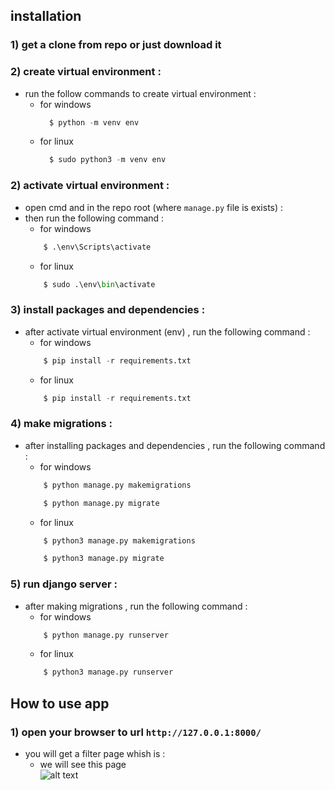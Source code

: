 ## installation
### 1) get a clone from repo or just download it 
### 2) create virtual environment :
  - run the follow commands to create virtual environment : <br/>
    - for windows 
      ```python 
        $ python -m venv env
      ```
    - for linux <br/>
      ```python 
        $ sudo python3 -m venv env
      ```
### 2) activate virtual environment :
  - open cmd and in the repo root (where ```manage.py``` file is exists) : <br/>
  - then run the following command :
    - for windows 
    ```python 
        $ .\env\Scripts\activate
    ```
    - for linux 
    ```python 
        $ sudo .\env\bin\activate
    ```
### 3) install packages and dependencies :
  - after activate virtual environment (env) , run the following command :
    - for windows 
    ```python 
        $ pip install -r requirements.txt
    ```
    - for linux 
    ```python 
        $ pip install -r requirements.txt
    ```

### 4) make migrations :
  - after installing packages and dependencies , run the following command :
    - for windows 
    ```python 
        $ python manage.py makemigrations
    ```
    ```python 
        $ python manage.py migrate
    ```
    - for linux 
    ```python 
        $ python3 manage.py makemigrations
    ```
    ```python 
        $ python3 manage.py migrate
    ```

### 5) run django server :
  - after making migrations , run the following command :
    - for windows 
    ```python 
        $ python manage.py runserver
    ```
    - for linux 
    ```python 
        $ python3 manage.py runserver
    ```
## How to use app 
### 1) open your browser to url ``` http://127.0.0.1:8000/ ```
  - you will get a filter page whish is : 
    - we will see this page <br />
    ![alt text](https://github.com/MousaNageh/movie/tree/master/static/images/1.png?raw=true)